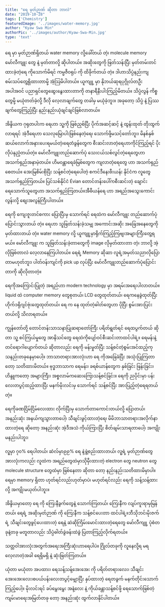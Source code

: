 ```yaml
---
title: "ရေ မှတ်ဉာဏ် ဆိုတာ ဘာလဲ"
date: "2019-10-28"
tags: ['Chemistry']
featuredImage: '../images/water-memory.jpg'
author: "Kyaw Swa Min"
authorPic: '../images/author/Kyaw-Swa-Min.jpg'
type: 'text'
---
```

ရေ မှာ မှတ်ဉာဏ်ရှိတယ် water memory လို့ခေါ်တယ် တဲ့၊ molecule memory မော်လီကျူး တွေ နဲ့ မှတ်တာလို့ ဆိုပါတယ်။ အဆိုးတွေကို ဖြတ်သန်းပြီး မှတ်တမ်းတင်ထားခဲ့တဲ့ရေ ကိုသောက်မိရင် ကမ္မဇီဝရုပ် ကို ထိခိုက်တယ် တဲ့။ ဒါဟာသိပ္ပံနည်းကျ စမ်းသပ်တွေ့ရှိထားတာမို့ အံ့သြမိပါတယ်။ ယူကျူ့ မှာ နိုဘယ်ဆုရပုဂ္ဂိုလ်တဦးအပါအဝင် ပညာရှင်တွေဆွေးနွေးထားတာကို တနာရီနီးပါးကြည့်မိတယ်။ သိပ္ပံလွန် ကိစ္စတွေမို့ မယုံတတ်ခဲ့လို့ ဒီလို လေ့လာချက်တွေ တခါမှ မယုံခဲ့ဘူး။ အခုတော့ သိပ္ပံ နဲ့ ပြဿချက်တွေကြည့်ပြီး နည်းနည်းယုံချင်ချင်ဖြစ်လာတယ်။

အိန္ဒိယက ဂုရုတပါးက ရေဟာ သူ့ကို ဖြစ်ညှစ်ပြီး ပိုက်အဆင့်ဆင့် နဲ့ ထွန်းထုတ် တိုးထွက်လာရရင် အဲ့ဒီရေဟာ သေလုမြောပါးဖြစ်နေတဲ့ရေ၊ သောက်ဖို့မသင့်တော်ဘူး၊ မိနစ်နှစ်ဆယ်လောက်အနားပေးရမယ်တဲ့၊ရေတံခွန်တွေက စီးဆင်းလာတဲ့ရေဟာကိုင်ကြည့်ရင် ပိုးလိုပဲနုညံ့တယ်တဲ့။ မော်လီကျူးတည်ဆောက်ပုံ သေးငယ်သစ်လွင်တဲ့ရေတွေဟာ အသက်ရှည်အနာမဲ့တယ်။ ဟိမဝန္တာရေခဲမြစ်တွေက ကျလာတဲ့ရေတွေ ဟာ အသက်ရှည်စေတယ်။ အေးမြစိမ်းစိုပြီး သန့်စင်တဲ့ရေပေါတဲ့ စကင်ဒီနေးဗီးယန်း နိုင်ငံက လူတွေအသက်ရှည်ကြတယ်။ ပြင်သစ်နိုင်ငံ Évian တောင်တန်းပေါ်ကစီးဆင်းတဲ့ ချောင်းရေသောက်သူတွေဟာ အသက်ရှည်ကြတယ်။အီဗီယန်ရေ ဟာ အရည်အသွေးကောင်းလွန်းလို့ စျေးအလွန်ကြီးပါတယ်။

ရေကို ကျေးဇူးတင်စကား ပြောပြီးမှ သောက်ရင် ရေထဲက မော်လီကျူး တည်ဆောက်ပုံပြောင်းသွားတယ် တဲ့။ ရေဟာ သူဖြတ်သန်းခဲ့သမျှ အကောင်းအဆိုး အခြေအနေတွေကို မှတ်ထားတယ် တဲ့။ water memory လို့ ယူကျူ့မှာရိုက်ကြည့်ကြဗျ၊အများကြီးတွေ့ရမယ်။
မော်လီကျူး က သူဖြတ်သန်းခဲ့တာတွေကို image လိုမှတ်ထားတာ တဲ့၊ ဘာလို့ အဲ့လိုဖြစ်တာလဲ လေ့လာနေကြပါတယ်။ ရေရဲ့ Memory ဆိုဆာ လူရဲ့အမှတ်သညာလိုပြောတာမဟုတ်ဘူး၊ ပါတ်ဝန်းကျင်ကို pick up လုပ်ပြီး မော်လီကျူးတည်ဆောက်ပုံပြောင်းတာကို ဆိုလိုတာတဲ့။

ရေကိုအကြောင်းပြုတဲ့ အရည်ဟာ modern technology မှာ အရမ်းအရေးပါလာတယ်။ liquid ထဲ computer memory တွေစုတယ်၊ LCD တွေထုတ်တယ်၊ ရေကနေခွဲထုတ်ပြီး ဟိုက်ဒရိုဂျင်ဗုံးတွေထုတ်တယ်၊ ရေ က နေ ထုတ်တဲ့ဓါတ်တွေဟာ ပိုပြီး စွမ်းအားပြင်းတယ်လို့ သိလာရတယ်။

ကျွန်တော်တို့ တောင်တန်းသာသနာပြုဆရာတော်ကြီး ပရိတ်ရွတ်ရင် ရေထပွက်တယ် ဆိုတာ သူ့ စင်ကြယ်မှုတွေ အာနိသင်တွေ ရေထဲကိုပျော်ဝင်စီးဆင်းတာထင်ပါရဲ့။ ရေမန်းနဲ့တင်ရောဂါပျောက်တယ် ဆိုတာလည်း ရေကို မန်းမှုတ်ပြီး သန့်စင်တဲ့စွမ်းအင်ထည့်ကုသနည်းတခုနေမှာပေါ့။ ဘာသာတရားအားလုံးဟာ ရေ ကိုအခြေခံပြီး အသုံးပြုကြတာတော့ သတိထားမိတယ်။ ဗုဒ္ဓဘာသာက ရေမန်း၊ ခရစ်ယာန်တွေက နှစ်ခြင်း ဖြန်းခြင်း၊ ဟိန္ဒူကတော့ အများကြီး၊ အစ္စလာမ်ကဆေးကြောသန့်စင်ခြင်း။ ရေကို ညပိုင်းမှာ ပန်းလေးတပွင့်ထည့်ထားပြီး မနက်မိုးလင်းမှ သောက်ရင် သန့်စင်ပြီး အားပြည့်တဲ့ရေရတယ်တဲ့။

ရေကိုခဏငြိမ်ငြိမ်လေးထား လိုက်ပြီးမှ သောက်တာကောင်းတယ်လို့ ပြောတယ်၊ အနည်းဆုံး အနယ်ကျသွားတာပေါ့၊ သီချင်းဖွင့်ထားတဲ့ရေ၊ မိမိဘာသာတရားအလိုက်နာထားတဲ့ရေ ဆိုတော့ အနည်းဆုံး အဲ့ဒီအသံ ကိုယ်ကြားပြီး စိတ်ချမ်းသာရတာပေါ့၊ အကျိုးမနည်းပါဘူး၊

လူ့မှာ ၇၀% ရေပါတယ်၊ ဆဲလ်မှာ၉၉% ရေ နဲ့ဖွဲ့စည်းထားတယ်၊ လူ့ရဲ့ မှတ်ဉာဏ်တွေအားလုံးကလည်း လူထဲက အရည်တွေထဲမှာသိုမှီးထားတဲ့ electron တွေ neutron တွေ molecule structure တွေထဲမှာ ဖြစ်နေတာ ဆိုတာ တော့ နည်းနည်းသတိထားမိမှာပါ။ ရေမှာ memory ရှိတာ ဟုတ်ရင်လည်းဟုတ်မှာပဲ၊ မဟုတ်ရင်လည်း ရေကို သန့်သန့်ထားလို့ အကျိုးမယုတ်ပါဘူး။

အိန္ဒိယမှာတော့ ရေ ကို ကြေးနီခွက်တွေနဲ့ သောက်ကြတယ်၊ ကြေးနီက လျပ်ကူးရာမှမြန်တယ်၊ ရေရဲ့ အဆိုးမှတ်ဉာဏ် ကို ကြေးနီက သန့်စင်ပေးတာ ထင်ပါရဲ့။ဘီသိုဘင်၊မိုးဇက်ရဲ့ သီချင်းတွေဖွင့်ပေးထားတဲ့ ရေနဲ့ ဆဲဆိုကြိမ်းမောင်းထားတဲ့ရေတွေ မော်လီကျူ့ ပုံစံတခုနဲ့တခု မတူတာလည်း သိပ္ပံဓါတ်ခွဲခန်းထဲခွဲ ပြတာကြည့်လိုက်ရတယ်။

သတ္တဝါအားလုံးအတွက်အရေးအကြီးဆုံးဟာရေပါပဲ။ ဂြိုလ်တခုကို လူနေလို့ရ မရ လေ့လာတဲ့အခါ ရေရှိမရှိ နဲ့ ဆုံးဖြတ်ကြတယ်။

ယုံတာ မယုံတာ အပထား၊ ရေသန့်သန့်အေးအေး ကို ပရိတ်တရားလေး၊ သီချင်းအေးအေးလေး၊စပယ်ပန်းလေးတပွင့်မျှောပြီး နှပ်ထားတဲ့ ရေတခွက် မနက်တိုင်းသောက်ကြည့်ပေါ့။ မိုးလင်းရင် ခပ်မွှေးမွှေး အနံ့လေး နဲ့ ကိုယ်ခန္တာသန့်စင်ဖို့ ရေသောက်ဖြစ်တဲ့ ကျမ်းမာရေးအမြတ်တခု တော့ အနည်းဆုံး ထွက်လာနိုင်ပါတယ်။